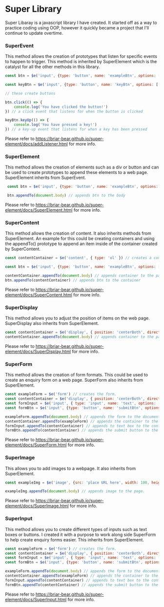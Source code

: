 # Super Library

Super Libaray is a javascript library I have created. It started off as a way to practice coding using OOP, however it quickly became a project that I'll continue to update overtime.

### SuperEvent

This method allows the creation of prototypes that listen for specific events to happen to trigger. This method is inherited by SuperElement which is the catalyst for all the other methods in this library.

```javascript
const btn = $e('input', {type: 'button', name: 'exampleBtn', options: [['value', 'Example']] }) 

const keyBtn = $e('input', {type: 'button', name: 'keyBtn', options: [['value', 'Key Up']] }) 

// these create buttons

btn.click(() => {
    console.log('You have clicked the button!')
}) // a click event that listens for when the button is clicked

keyBtn.keyUp(() => {
    console.log('You have pressed a key!')
}) // a key-up event that listens for when a key has been pressed
```

Please refer to https://briar-bear.github.io/super-element/docs/addListener.html for more info.

### SuperElement

This method allows the creation of elements such as a div or button and can be used to create prototypes to append these elements to a web page. SuperElement inherits from SuperEvent.

```javascript
 const btn = $e('input', {type: 'button', name: 'exampleBtn', options: [['value', 'Example']] }) // creates a button

 btn.appendTo(document.body) // appends btn to the body
```

Please refer to https://briar-bear.github.io/super-element/docs/SuperElement.html for more info.

### SuperContent

This method allows the creation of content. It also inherits methods from SuperElement. An example for this could be creating containers and using the appendTo() prototype to append an item inside of the container created by SuperContent.

```javascript
const contentContainer = $e('content', { type: 'ol' }) // creates a container to house different inputs and aligns them to the center of the page.

const btn = $e('input', {type: 'button', name: 'exampleBtn', options: [['value', 'Example']] }) // creates a button

contentContainer.appendTo(document.body) // appends container to the page
btn.appendTo(contentContainer) // appends btn to the container
```

Please refer to https://briar-bear.github.io/super-element/docs/SuperContent.html for more info.

### SuperDisplay

This method allows you to adjust the position of items on the web page. SuperDisplay also inherits from SuperElement.

```javascript
const contentContainer = $e('display', { position: 'centerBoth', direction: 'column' }) // creates a container to house different inputs and aligns them to the center of the page.
contentContainer.appendTo(document.body) // appends container to the page
```

Please refer to https://briar-bear.github.io/super-element/docs/SuperDisplay.html for more info.

### SuperForm

This method allows the creation of form formats. This could be used to create an enquiry form on a web page. SuperForm also inherits from SuperElement.

```javascript
const exampleForm = $e('form') // creates the form.
const contentContainer = $e('display', { position: 'centerBoth', direction: 'column' }) // creates a container to house different inputs and aligns them to the center of the page.
const formInput = $e('input', { type: 'input', name: 'text', options: [['min', 1], ['max', 20]] }) // creates a text box.
const formBtn = $e('input', {type: 'button', name: 'submitBtn', options: [['value', 'Submit']] }) // creates a submit button

exampleForm.appendTo(document.body) // appends the form to the document body.
contentContainer.appendTo(exampleForm) // appends the container to the form.
formInput.appendTo(contentContainer) // appends to text box to the container.
formBtn.appendTo(contentContainer) // appends the submit button to the container.
```

Please refer to https://briar-bear.github.io/super-element/docs/SuperForm.html for more info.

### SuperImage

This allows you to add images to a webpage. It also inherits from SuperElement.

```javascript
const exampleImg = $e('image', {src: 'place URL here', width: 100, height: 100}) // takes an image and adjusts it's width and height.

exampleImg.appendTo(document.body) // appends image to the page.
```

Please refer to https://briar-bear.github.io/super-element/docs/SuperImage.html for more info.

### SuperInput

This method allows you to create different types of inputs such as text boxes or buttons. I created it with a purpose to work along side SuperForm to help create enquiry forms easier. This inherits from SuperElement.

```javascript
const exampleForm = $e('form') // creates the form.
const contentContainer = $e('display', { position: 'centerBoth', direction: 'column' }) // creates a container to house different inputs and aligns them to the center of the page.
const formInput = $e('input', { type: 'input', name: 'text', options: [['min', 1], ['max', 20]] }) // creates a text box.
const formBtn = $e('input', {type: 'button', name: 'submitBtn', options: [['value', 'Submit']] }) // creates a submit button.

exampleForm.appendTo(document.body) // appends the form to the document body.
contentContainer.appendTo(exampleForm) // appends the container to the form.
formInput.appendTo(contentContainer) // appends to text box to the container.
formBtn.appendTo(contentContainer) // appends the submit button to the container.
```

Please refer to https://briar-bear.github.io/super-element/docs/SuperInput.html for more info.